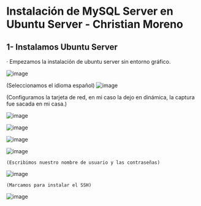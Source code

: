 # Instalación de MySQL Server en Ubuntu Server - Christian Moreno #

## 1- Instalamos Ubuntu Server ##

· Empezamos la instalación de ubuntu server sin entorno gráfico.

![image](https://github.com/christianjmx/ADE_christian/blob/main/Recuperaci%C3%B3n%20UD1/IMG/1.png)

  (Seleccionamos el idioma español)
![image](https://github.com/christianjmx/ADE_christian/blob/main/Recuperaci%C3%B3n%20UD1/IMG/2.png)

  (Configuramos la tarjeta de red, en mi caso la dejo en dinámica, la captura fue sacada en mi casa.)
  
![image](https://github.com/christianjmx/ADE_christian/blob/main/Recuperaci%C3%B3n%20UD1/IMG/3.png)

![image](https://github.com/christianjmx/ADE_christian/blob/main/Recuperaci%C3%B3n%20UD1/IMG/4.png)

![image](https://github.com/christianjmx/ADE_christian/blob/main/Recuperaci%C3%B3n%20UD1/IMG/5.png)

![image](https://github.com/christianjmx/ADE_christian/blob/main/Recuperaci%C3%B3n%20UD1/IMG/6.png)

    (Escribimos nuestro nombre de usuario y las contraseñas)
![image](https://github.com/christianjmx/ADE_christian/blob/main/Recuperaci%C3%B3n%20UD1/IMG/7.png)
  
    (Marcamos para instalar el SSH)
![image](https://github.com/christianjmx/ADE_christian/blob/main/Recuperaci%C3%B3n%20UD1/IMG/8.png)












































